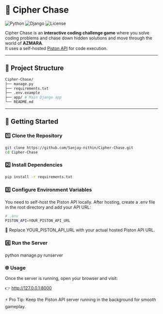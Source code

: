 # 🔐 Cipher Chase

![Python](https://img.shields.io/badge/Python-3.x-blue.svg)
![Django](https://img.shields.io/badge/Django-Framework-green.svg)
![License](https://img.shields.io/badge/License-MIT-yellow.svg)

Cipher Chase is an **interactive coding challenge game** where you solve coding problems and chase down hidden solutions and move through the world of **AZMARA**.  
It uses a self-hosted [Piston API](https://github.com/engineer-man/piston) for code execution.

---

## 📂 Project Structure

```bash
Cipher-Chase/
├── manage.py
├── requirements.txt
├── .env.example
├── app/ # Main Django app
└── README.md
```

---

## 🚀 Getting Started

### 1️⃣ Clone the Repository
```bash
git clone https://github.com/Sanjay-nithin/Cipher-Chase.git
cd Cipher-Chase
```

### 2️⃣ Install Dependencies
```bash
pip install -r requirements.txt
```

### 3️⃣ Configure Environment Variables
You need to self-host the Piston API locally.
After hosting, create a .env file in the root directory and add your API URL:
```bash
# .env
PISTON_API=YOUR_PISTON_API_URL
```
🔄 Replace YOUR_PISTON_API_URL with your actual hosted Piston API URL.

### 4️⃣ Run the Server
python manage.py runserver


### 🌐 Usage

Once the server is running, open your browser and visit:

👉 http://127.0.0.1:8000

⚡ Pro Tip: Keep the Piston API server running in the background for smooth gameplay.
